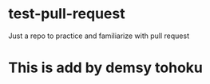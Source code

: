 # test-pull-request
Just a repo to practice and familiarize with pull request

# This is add by demsy tohoku
